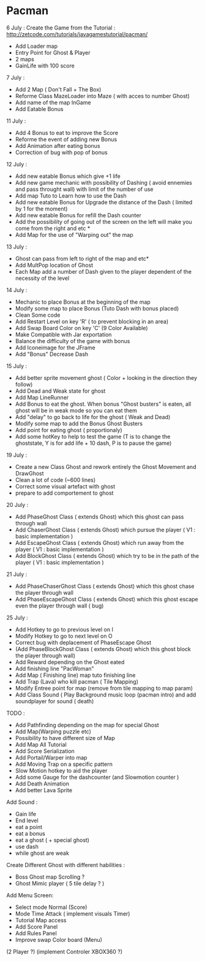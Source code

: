 # Pacman

6 July : Create the Game from the Tutorial : 
http://zetcode.com/tutorials/javagamestutorial/pacman/

+  Add Loader map 
+  Entry Point for Ghost & Player
+  2 maps 
+  GainLife with 100 score 

  
7 July :

+ Add 2 Map ( Don't Fall + The Box) 
+ Reforme Class MazeLoader into Maze ( with acces to number Ghost)
+ Add name of the map InGame
+ Add Eatable Bonus

11 July :

+ Add 4 Bonus to eat to improve the Score 
+ Reforme the event of adding new Bonus
+ Add Animation after eating bonus
+ Correction of bug with pop of bonus

12 July : 

+ Add new eatable Bonus which give +1 life
+ Add new game mechanic with possibility of Dashing ( avoid ennemies and pass throught wall) with limit of the number of use
+ Add map Tuto to Learn how to use the Dash
+ Add new eatable Bonus for Upgrade the distance of the Dash ( limited by 1 for the moment)
+ Add new eatable Bonus for refill the Dash counter
+ Add the possibility of going out of the screen on the left will make you come from the right and etc *
+ Add Map for the use of "Warping out" the map
 
13 July : 

+ Ghost can pass from left to right of the map and etc*
+ Add MultPop location of Ghost
+ Each Map add a number of Dash given to the player dependent of the necessity of the level

14 July : 

+ Mechanic to place Bonus at the beginning of the map
+ Modify some map to place Bonus (Tuto Dash with bonus placed)
+ Clean Some code
+ Add Restart Level on key 'R' ( to prevent blocking in an area)
+ Add Swap Board Color on key 'C' (9 Color Available)
+ Make Compatible with Jar exportation
+ Balance the difficulty of the game with bonus 
+ Add Iconeimage for the JFrame
+ Add "Bonus" Decrease Dash

15 July :
+ Add better sprite movement ghost ( Color + looking in the direction they follow)
+ Add Dead and Weak state for ghost
+ Add Map LineRunner
+ Add Bonus to eat the ghost. When bonus "Ghost busters" is eaten, all ghost will be in weak mode so you can eat them
+ Add "delay" to go back to life for the ghost ( Weak and Dead)
+ Modify some map to add the Bonus Ghost Busters
+ Add point for eating ghost ( proportionaly)
+ Add some hotKey to help to test the game (T is to change the ghoststate, Y is for add life + 10 dash, P is to pause the game)

19 July : 
+ Create a new Class Ghost and rework entirely the Ghost Movement and DrawGhost
+ Clean a lot of code (~600 lines)
+ Correct some visual artefact with ghost
+ prepare to add comportement to ghost
 
20 July : 
+ Add PhaseGhost Class ( extends Ghost) which this ghost can pass through wall
+ Add ChaserGhost Class ( extends Ghost) which pursue the player ( V1 : basic implementation )
+ Add EscapeGhost Class ( extends Ghost) which run away from the player ( V1 : basic implementation )
+ Add BlockGhost Class ( extends Ghost) which try to be in the path of the player ( V1 : basic implementation )

21 July : 
+ Add PhaseChaserGhost Class ( extends Ghost) which this ghost chase the player through wall
+ Add PhaseEscapeGhost Class ( extends Ghost) which this ghost escape even the player through wall ( bug)
 
25 July :
+ Add Hotkey to go to previous level on I
+ Modify Hotkey to go to next level on O
+ Correct bug with deplacement of PhaseEscape Ghost
+ (Add PhaseBlockGhost Class ( extends Ghost) which this ghost block the player through wall)
+ Add Reward depending on the Ghost eated
+ Add finishing line "PacWoman"
+ Add Map ( Finishing line) map tuto finishing line
+ Add Trap (Lava) who kill pacman ( Tile Mapping)
+ Modify Entree point for map (remove from tile mapping to map param)
+ Add Class Sound ( Play Background music loop (pacman intro) and add soundplayer for sound ( death)

TODO :
+ Add Pathfinding depending on the map for special Ghost
+ Add Map(Warping puzzle etc)
+ Possibility to have different size of Map
+ Add Map All Tutorial
+ Add Score Serialization
+ Add Portail/Warper into map
+ Add Moving Trap on a specific pattern
+ Slow Motion hotkey to aid the player
+ Add some Gauge for the dashcounter (and Slowmotion counter )
+ Add Death Animation
+ Add better Lava Sprite
 
Add Sound :
+ Gain life
+ End level
+ eat a point
+ eat a bonus
+ eat a ghost ( + special ghost)
+ use dash
+ while ghost are weak

Create Different Ghost with different habilities :
+  Boss Ghost map Scrolling ?
+  Ghost Mimic player ( 5 tile delay ? )

Add Menu Screen:
+ Select mode Normal (Score)
+ Mode Time Attack ( implement visuals Timer)
+ Tutorial Map access
+ Add Score Panel
+ Add Rules Panel
+ Improve swap Color board (Menu)

(2 Player ?) 
(implement Controler XBOX360 ?)


